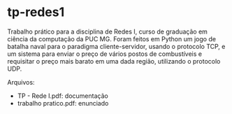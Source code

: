 # tp-redes1
Trabalho prático para a disciplina de Redes I, curso de graduação em ciência da computação da PUC MG. Foram feitos em Python um jogo de batalha naval para o paradigma cliente-servidor, usando o protocolo TCP, e um sistema para enviar o preço de vários postos de combustíveis e requisitar o preço mais barato em uma dada região, utilizando o protocolo UDP.

Arquivos:
  - TP - Rede I.pdf: documentação
  - trabalho pratico.pdf: enunciado
